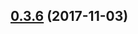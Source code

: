 <a name="0.3.6"></a>
## [0.3.6](https://github.com/jscad/scad-api/compare/v0.3.5...v0.3.6) (2017-11-03)



